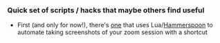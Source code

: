 ### Quick set of scripts / hacks that maybe others find useful

* First (and only for now!), there's [one](ZoomCapture.lua) that uses Lua/[Hammerspoon](https://www.hammerspoon.org/) to automate taking screenshots of your zoom session with a shortcut
